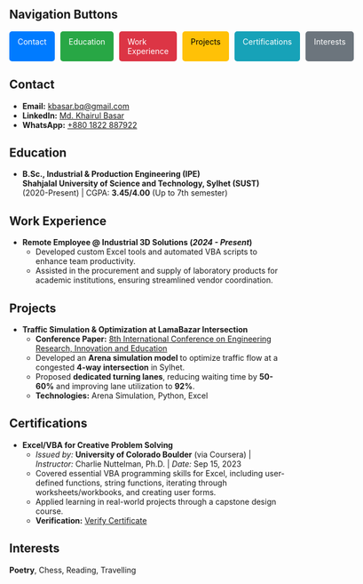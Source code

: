 ## Navigation Buttons

<div style="display: flex; gap: 10px; margin-bottom: 20px;">
    <a href="#contact" style="text-decoration: none; padding: 10px 15px; background-color: #007bff; color: white; border-radius: 5px;">Contact</a>
    <a href="#education" style="text-decoration: none; padding: 10px 15px; background-color: #28a745; color: white; border-radius: 5px;">Education</a>
    <a href="#work-experience" style="text-decoration: none; padding: 10px 15px; background-color: #dc3545; color: white; border-radius: 5px;">Work Experience</a>
    <a href="#projects" style="text-decoration: none; padding: 10px 15px; background-color: #ffc107; color: black; border-radius: 5px;">Projects</a>
    <a href="#certifications" style="text-decoration: none; padding: 10px 15px; background-color: #17a2b8; color: white; border-radius: 5px;">Certifications</a>
    <a href="#interests" style="text-decoration: none; padding: 10px 15px; background-color: #6c757d; color: white; border-radius: 5px;">Interests</a>
</div>

## Contact <a id="contact"></a>

- **Email:** [kbasar.bq@gmail.com](mailto:kbasar.bq@gmail.com)  
- **LinkedIn:** [Md. Khairul Basar](https://www.linkedin.com/in/md-khairul-basar-b19282247/)  
- **WhatsApp:** [+880 1822 887922](https://wa.me/+8801822887922/)

## Education <a id="education"></a>

- **B.Sc., Industrial & Production Engineering (IPE)**  
  **Shahjalal University of Science and Technology, Sylhet (SUST)**  
  (2020-Present) | CGPA: **3.45/4.00** (Up to 7th semester)

## Work Experience <a id="work-experience"></a>

- **Remote Employee @ Industrial 3D Solutions (_2024 - Present_)**  
  - Developed custom Excel tools and automated VBA scripts to enhance team productivity.  
  - Assisted in the procurement and supply of laboratory products for academic institutions, ensuring streamlined vendor coordination.

## Projects <a id="projects"></a>

- **Traffic Simulation & Optimization at LamaBazar Intersection**  
  - **Conference Paper:** [8th International Conference on Engineering Research, Innovation and Education](#)  
  - Developed an **Arena simulation model** to optimize traffic flow at a congested **4-way intersection** in Sylhet.  
  - Proposed **dedicated turning lanes**, reducing waiting time by **50-60%** and improving lane utilization to **92%**.  
  - **Technologies:** Arena Simulation, Python, Excel  

## Certifications <a id="certifications"></a>

- **Excel/VBA for Creative Problem Solving**  
  - *Issued by:* **University of Colorado Boulder** (via Coursera) | *Instructor:* Charlie Nuttelman, Ph.D. | *Date:* Sep 15, 2023  
  - Covered essential VBA programming skills for Excel, including user-defined functions, string functions, iterating through worksheets/workbooks, and creating user forms.  
  - Applied learning in real-world projects through a capstone design course.  
  - **Verification:** [Verify Certificate](https://coursera.org/verify/specialization/ZQ7CFZSYQ8LU)  

## Interests <a id="interests"></a>

**Poetry**, Chess, Reading, Travelling
